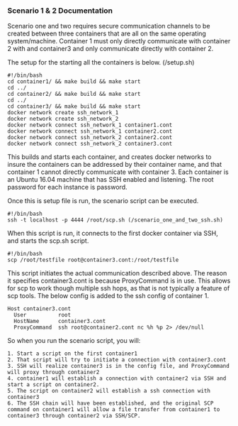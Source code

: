 ### Scenario 1 & 2 Documentation
Scenario one and two requires secure communication channels to be created between three containers that are all on the same operating system/machine. Container 1 must only directly communicate with container 2 with and container3 and only communicate directly with container 2.

The setup for the starting all the containers is below. (/setup.sh)
```
#!/bin/bash
cd container1/ && make build && make start
cd ../
cd container2/ && make build && make start
cd ../
cd container3/ && make build && make start
docker network create ssh_network_1
docker network create ssh_network_2
docker network connect ssh_network_1 container1.cont
docker network connect ssh_network_1 container2.cont
docker network connect ssh_network_2 container2.cont
docker network connect ssh_network_2 container3.cont
```
This builds and starts each container, and creates docker networks to insure the containers can be addressed by their container name, and that container 1 cannot directly communicate with container 3. Each container is an Ubuntu 16.04 machine that has SSH enabled and listening. The root password for each instance is password.

Once this is setup file is run, the scenario script can be executed.
```
#!/bin/bash
ssh -t localhost -p 4444 /root/scp.sh (/scenario_one_and_two_ssh.sh)
```

When this script is run, it connects to the first docker container via SSH, and starts the scp.sh script.
```
#!/bin/bash
scp /root/testfile root@container3.cont:/root/testfile
```

This script initiates the actual communication described above. The reason it specifies container3.cont is because ProxyCommand is in use. This allows for scp to work though multiple ssh hops, as that is not typically a feature of scp tools. The below config is added to the ssh config of container 1.

```
Host container3.cont
  User          root
  HostName      container3.cont
  ProxyCommand  ssh root@container2.cont nc %h %p 2> /dev/null
```


 So when you run the scenario script, you will:
 ```
 1. Start a script on the first container1
 2. That script will try to initiate a connection with container3.cont
 3. SSH will realize container3 is in the config file, and ProxyCommand will proxy through container2
 4. container1 will establish a connection with container2 via SSH and start a script on container2.
 5. The script on container2 will establish a ssh connection with container3
 6. The SSH chain will have been established, and the original SCP command on container1 will allow a file transfer from container1 to container3 through container2 via SSH/SCP.
 ```
